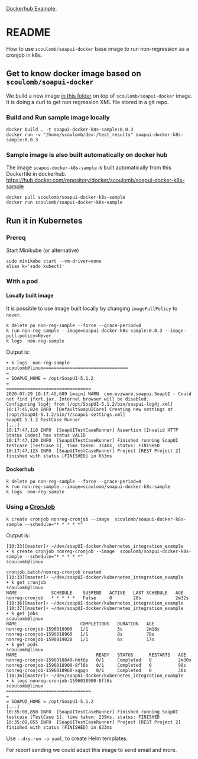 [Dockerhub Example](https://hub.docker.com/r/scoulomb/soapui-docker-k8s-sample).

# README

How to use `scoulomb/soapui-docker` base image to run non-regression as a cronjob in k8s.


## Get to know docker image based on `scoulomb/soapui-docker`  

We build a new image [in this folder](./Dockerfile) on top of `scoulomb/soapui-docker` image.
It is doing a curl to get non regression XML file stored in a git repo. 

### Build and Run sample image locally

````shell script
docker build . -t soapui-docker-k8s-sample:0.0.3
docker run -v "/home/scoulomb/dev:/test_results" soapui-docker-k8s-sample:0.0.3 
````

### Sample image is also built automatically on docker hub 

The image `soapui-docker-k8s-sample` is built automatically from this Dockerfile in dockerhub.
https://hub.docker.com/repository/docker/scoulomb/soapui-docker-k8s-sample

<!--
sudo docker tag soapui-docker-k8s-sample scoulomb/soapui-docker-k8s-sample
docker login --username scoulomb
sudo docker push scoulomb/soapui-docker-k8s-sample

I had error: denied: requested access to the resource is denied

So use dockerhub build:
> https://hub.docker.com/repository/docker/scoulomb/soapui-docker-k8s-sample/builds/edit
Dockerfile location: Dockerfile
Build context: /kubernetes_integration_example
if error login/logout in UI
--> 

````shell script
docker pull scoulomb/soapui-docker-k8s-sample
docker run scoulomb/soapui-docker-k8s-sample
````

## Run it in Kubernetes

### Prereq

Start Minikube (or alternative)

````shell script
sudo minikube start --vm-driver=none
alias k='sudo kubectl'
````

### With a pod 

#### Locally built image
 
It is possible to use image built locally by changing `imagePullPolicy` to `never`.

````shell script
k delete po non-reg-sample --force --grace-period=0
k run non-reg-sample --image=soapui-docker-k8s-sample:0.0.3 --image-pull-policy=Never
k logs  non-reg-sample
````

<!--
I had made a stupid mistake here making me crazy:
`k run non-reg-sample run --image=soapui-docker-k8s-sample:0.0.3 --image-pull-policy=Never``
run twice, it was overriding the command
-->

Output is:

````shell script
➤ k logs  non-reg-sample                                                                                                                                                      scoulomb@linux================================
=
= SOAPUI_HOME = /opt/SoapUI-5.1.2
=
================================
2020-07-29 10:17:45,689 [main] WARN  com.eviware.soapui.SoapUI - Could not find jfxrt.jar. Internal browser will be disabled.
Configuring log4j from [/opt/SoapUI-5.1.2/bin/soapui-log4j.xml]
10:17:45,824 INFO  [DefaultSoapUICore] Creating new settings at [/opt/SoapUI-5.1.2/bin/?/soapui-settings.xml]
SoapUI 5.1.2 TestCase Runner
[...]
10:17:47,118 INFO  [SoapUITestCaseRunner] Assertion [Invalid HTTP Status Codes] has status VALID
10:17:47,120 INFO  [SoapUITestCaseRunner] Finished running SoapUI testcase [TestCase 1], time taken: 314ms, status: FINISHED
10:17:47,123 INFO  [SoapUITestCaseRunner] Project [REST Project 2] finished with status [FINISHED] in 653ms
````



#### Dockerhub

````shell script
k delete po non-reg-sample --force --grace-period=0
k run non-reg-sample --image=scoulomb/soapui-docker-k8s-sample
k logs  non-reg-sample
````

### Using a [CronJob](https://github.com/scoulomb/myk8s/blob/master/Master-Kubectl/1-kubectl-create-explained-ressource-derived-from-pod.md#create-a-cronjob)

````shell script
k create cronjob nonreg-cronjob --image  scoulomb/soapui-docker-k8s-sample --schedule="* * * * *"  
````

Output is:

````shell script
[10:33][master]⚡ ~/dev/soapUI-docker/kubernetes_integration_example
➤ k create cronjob nonreg-cronjob --image  scoulomb/soapui-docker-k8s-sample --schedule="* * * * *"                                                                           scoulomb@linux

cronjob.batch/nonreg-cronjob created
[10:33][master]⚡ ~/dev/soapUI-docker/kubernetes_integration_example
➤ k get cronjob                                                                                                                                                               scoulomb@linux
NAME             SCHEDULE    SUSPEND   ACTIVE   LAST SCHEDULE   AGE
nonreg-cronjob   * * * * *   False     0        28s             2m32s
[10:36][master]⚡ ~/dev/soapUI-docker/kubernetes_integration_example
[10:37][master]⚡ ~/dev/soapUI-docker/kubernetes_integration_example
➤ k get jobs                                                                                                                                                                  scoulomb@linux
NAME                        COMPLETIONS   DURATION   AGE
nonreg-cronjob-1596018900   1/1           5s         2m18s
nonreg-cronjob-1596018960   1/1           8s         78s
nonreg-cronjob-1596019020   1/1           6s         17s
➤ k get pods                                                                                                                                                                  scoulomb@linux
NAME                              READY   STATUS      RESTARTS   AGE
nonreg-cronjob-1596018840-hht6p   0/1     Completed   0          2m30s
nonreg-cronjob-1596018900-8fl6s   0/1     Completed   0          90s
nonreg-cronjob-1596018960-xgpgn   0/1     Completed   0          30s
[10:36][master]⚡ ~/dev/soapUI-docker/kubernetes_integration_example
➤ k logs nonreg-cronjob-1596018900-8fl6s                                                                                                                                      scoulomb@linux
================================
=
= SOAPUI_HOME = /opt/SoapUI-5.1.2
[...]
10:35:08,850 INFO  [SoapUITestCaseRunner] Finished running SoapUI testcase [TestCase 1], time taken: 239ms, status: FINISHED
10:35:08,855 INFO  [SoapUITestCaseRunner] Project [REST Project 2] finished with status [FINISHED] in 623ms
````

Use `--dry-run -o yaml`, to create Helm templates.
 
For report sending we could adapt this image to send email and more.

<!--
I am not sure using fluentd logger to access report would work as job is ephemeral
https://github.com/scoulomb/myk8s/blob/6e6de11afe4fd78b761d785ecab80de021b7814e/Volumes/fluentd-tutorial.md
-->
